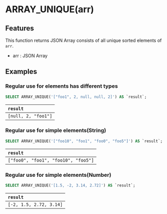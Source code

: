 # ARRAY_UNIQUE(arr)

## Features

This function returns JSON Array consists of all unique sorted elements of `arr`.

- arr : JSON Array

## Examples

### Regular use for elements has different types

```SQL
SELECT ARRAY_UNIQUE('["foo1", 2, null, null, 2]') AS `result`;
```

| `result` |
|:--|
| `[null, 2, "foo1"]` |

### Regular use for simple elements(String)

```SQL
SELECT ARRAY_UNIQUE('["foo10", "foo1", "foo0", "foo5"]') AS `result`;
```

| `result` |
|:--|
| `["foo0", "foo1", "foo10", "foo5"]` |

### Regular use for simple elements(Number)

```SQL
SELECT ARRAY_UNIQUE('[1.5, -2, 3.14, 2.72]') AS `result`;
```

| `result` |
|:--|
| `[-2, 1.5, 2.72, 3.14]` |
